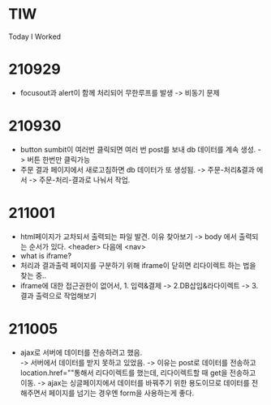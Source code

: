 # TIW
Today I Worked

# 210929
- focusout과 alert이 함께 처리되어 무한루프를 발생 -> 비동기 문제 

# 210930 
- button sumbit이 여러번 클릭되면 여러 번 post를 보내 db 데이터를 계속 생성. -> 버튼 한번만 클릭가능
- 주문 결과 페이지에서 새로고침하면 db 데이터가 또 생성됨. -> 주문-처리&결과 에서 -> 주문-처리-결과로 나눠서 작업. 

# 211001
- html페이지가 교차되서 출력되는 파일 발견. 이유 찾아보기
-> body 에서 출력되는 순서가 있다. \<header\> 다음에 \<nav\>
- what is iframe? 
- 처리과 결과출력 페이지를 구분하기 위해 iframe이 닫히면 리다이렉트 하는 법을 찾는 중..
- iframe에 대한 접근권한이 없어서, 1. 입력&결제 -> 2.DB삽입&라다이렉트 -> 3. 결과 출력으로 작업해보기

# 211005
- ajax로 서버에 데이터를 전송하려고 했음. <br/>
-> 서버에서 데이터를 받지 못하고 있었음. -> 이유는 post로 데이터를 전송하고 location.href=""통해서 리다이렉트를 했는데, 리다이렉트할 때 get을 전송하고 이동. -> ajax는 싱글페이지에서 데이터를 바꿔주기 위한 용도이므로 데이터를 전해주면서 페이지를 넘기는 경우엔 form을 사용하는게 좋다. 
